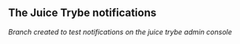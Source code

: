 ## The Juice Trybe notifications
*Branch created to test notifications on the juice trybe admin console* 
